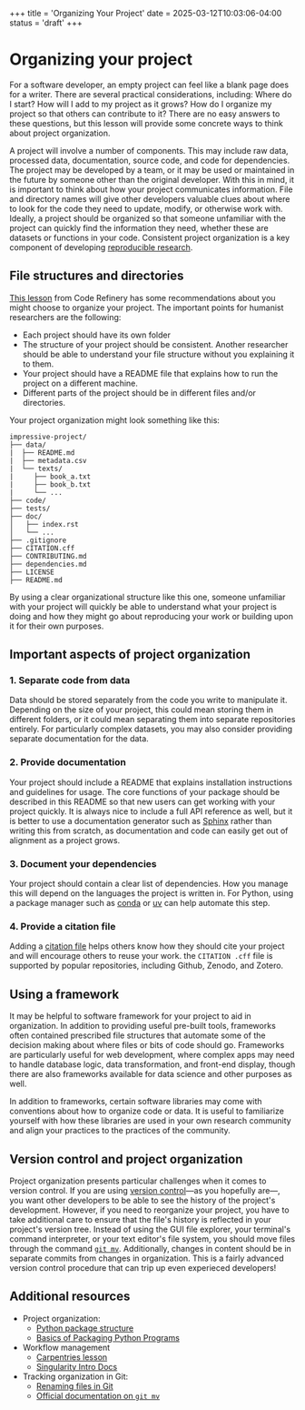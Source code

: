 +++
title = 'Organizing Your Project'
date = 2025-03-12T10:03:06-04:00
status = 'draft'
+++

# Organizing your project

For a software developer, an empty project can feel like a blank page does for a writer. There are several practical considerations, including: Where do I start? How will I add to my project as it grows? How do I organize my project so that others can contribute to it? There are no easy answers to these questions, but this lesson will provide some concrete ways to think about project organization.

A project will involve a number of components. This may include raw data, processed data, documentation, source code, and code for dependencies. The project may be developed by a team, or it may be used or maintained in the future by someone other than the original developer. With this in mind, it is important to think about how your project communicates information. File and directory names will give other developers valuable clues about where to look for the code they need to update, modify, or otherwise work with. Ideally, a project should be organized so that someone unfamiliar with the project can quickly find the information they need, whether these are datasets or functions in your code. Consistent project organization is a key component of developing [reproducible research](https://dh-tech.github.io/wg-education-training/lessons/repro_research/).

## File structures and directories

[This lesson](https://coderefinery.github.io/reproducible-research/organizing-projects/) from Code Refinery has some recommendations about you might choose to organize your project. The important points for humanist researchers are the following:

- Each project should have its own folder
- The structure of your project should be consistent. Another researcher should be able to understand your file structure without you explaining it to them.
- Your project should have a README file that explains how to run the project on a different machine.
- Different parts of the project should be in different files and/or directories.

Your project organization might look something like this:

```
impressive-project/
├── data/
|  ├── README.md
|  ├── metadata.csv
|  └── texts/
|     ├── book_a.txt
|     ├── book_b.txt
|     └── ...
├── code/
├── tests/
├── doc/
│   ├── index.rst
│   └── ...
├── .gitignore
├── CITATION.cff
├── CONTRIBUTING.md
├── dependencies.md
├── LICENSE
├── README.md
```

By using a clear organizational structure like this one, someone unfamiliar with your project will quickly be able to understand what your project is doing and how they might go about reproducing your work or building upon it for their own purposes. 

## Important aspects of project organization

### 1. Separate code from data

Data should be stored separately from the code you write to manipulate it. Depending on the size of your project, this could mean storing them in different folders, or it could mean separating them into separate repositories entirely. For particularly complex datasets, you may also consider providing separate documentation for the data.

### 2. Provide documentation

Your project should include a README that explains installation instructions and guidelines for usage. The core functions of your package should be described in this README so that new users can get working with your project quickly. It is always nice to include a full API reference as well, but it is better to use a documentation generator such as [Sphinx](https://www.sphinx-doc.org/en/master/) rather than writing this from scratch, as documentation and code can easily get out of alignment as a project grows.

### 3. Document your dependencies

Your project should contain a clear list of dependencies. How you manage this will depend on the languages the project is written in. For Python, using a package manager such as [conda](https://docs.conda.io/projects/conda/en/latest/user-guide/getting-started.html) or [uv](https://docs.astral.sh/uv/) can help automate this step.

### 4. Provide a citation file

Adding a [citation file](https://citation-file-format.github.io/) helps others know how they should cite your project and will encourage others to reuse your work. the ```CITATION .cff``` file is supported by popular repositories, including Github, Zenodo, and Zotero.

## Using a framework

It may be helpful to software framework for your project to aid in organization. In addition to providing useful pre-built tools, frameworks often contained prescribed file structures that automate some of the decision making about where files or bits of code should go. Frameworks are particularly useful for web development, where complex apps may need to handle database logic, data transformation, and front-end display, though there are also frameworks available for data science and other purposes as well. 

In addition to frameworks, certain software libraries may come with conventions about how to organize code or data. It is useful to familiarize yourself with how these libraries are used in your own research community and align your practices to the practices of the community.

## Version control and project organization

Project organization presents particular challenges when it comes to version control. If you are using [version control](https://dh-tech.github.io/wg-education-training/lessons/git/)—as you hopefully are—, you want other developers to be able to see the history of the project's development. However, if you need to reorganize your project, you have to take additional care to ensure that the file's history is reflected in your project's version tree. Instead of using the GUI file explorer, your terminal's command interpreter, or your text editor's file system, you should move files through the command [```git mv```](https://git-scm.com/docs/git-mv). Additionally, changes in content should be in separate commits from changes in organization. This is a fairly advanced version control procedure that can trip up even experieced developers!

## Additional resources

- Project organization:
  - [Python package structure](https://py-pkgs.org/04-package-structure)
  - [Basics of Packaging Python Programs](https://kyleniemeyer.github.io/research-software-dev-modules/module-packaging/)
- Workflow management
  -  [Carpentries lesson](https://carpentries-incubator.github.io/singularity-introduction/")
  -  [Singularity Intro Docs](https://carpentries-incubator.github.io/singularity-introduction/)
- Tracking organization in Git:
    - [Renaming files in Git](https://www.git-tower.com/learn/git/faq/git-rename-file)
    - [Official documentation on ```git mv```](https://git-scm.com/docs/git-mv)
